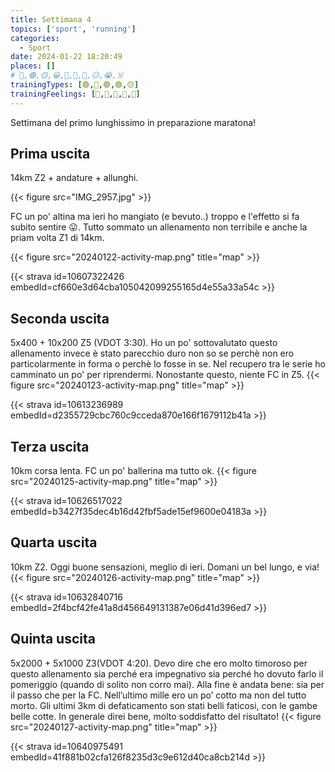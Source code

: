 ```yaml
---
title: Settimana 4
topics: ['sport', 'running']
categories:
  - Sport
date: 2024-01-22 18:20:49
places: []
# 🔴,🟢,🟡,😀,🙁,🫤,🙂,😐,😭,☠️
trainingTypes: [🟢,🔴,🟢,🟢,🟡]
trainingFeelings: [🫤,🙁,🙂,🙂,🙂]
---
```

Settimana del primo lunghissimo in preparazione maratona!

<!--more--> 


## Prima uscita
14km Z2 + andature + allunghi.

{{< figure src="IMG_2957.jpg" >}}

FC un po' altina ma ieri ho mangiato (e bevuto..) troppo e l'effetto si fa subito sentire 😛.
Tutto sommato un allenamento non terribile e anche la priam volta Z1 di 14km.


{{< figure src="20240122-activity-map.png" title="map" >}}

{{< strava id=10607322426 embedId=cf660e3d64cba105042099255165d4e55a33a54c >}}

## Seconda uscita
5x400 + 10x200 Z5 (VDOT 3:30). Ho un po' sottovalutato questo allenamento invece è stato parecchio duro non so se perchè non ero particolarmente in forma o perchè lo fosse in se.
Nel recupero tra le serie ho camminato un po' per riprendermi.
Nonostante questo, niente FC in Z5.
{{< figure src="20240123-activity-map.png" title="map" >}}

{{< strava id=10613236989 embedId=d2355729cbc760c9cceda870e166f1679112b41a >}}

## Terza uscita
10km corsa lenta. FC un po' ballerina ma tutto ok.
{{< figure src="20240125-activity-map.png" title="map" >}}

{{< strava id=10626517022 embedId=b3427f35dec4b16d42fbf5ade15ef9600e04183a >}}

## Quarta uscita
10km Z2. Oggi buone sensazioni, meglio di ieri. Domani un bel lungo, e via!
{{< figure src="20240126-activity-map.png" title="map" >}}

{{< strava id=10632840716 embedId=2f4bcf42fe41a8d456649131387e06d41d396ed7 >}}

## Quinta uscita
5x2000 + 5x1000 Z3(VDOT 4:20). Devo dire che ero molto timoroso per questo allenamento sia perché era impegnativo sia perché ho dovuto farlo il pomeriggio (quando di solito non corro mai). Alla fine è andata bene: sia per il passo che per la FC. Nell’ultimo mille ero un po’ cotto ma non del tutto morto. Gli ultimi 3km di defaticamento son stati belli faticosi, con le gambe belle cotte.
In generale direi bene, molto soddisfatto del risultato!
{{< figure src="20240127-activity-map.png" title="map" >}}

{{< strava id=10640975491 embedId=41f881b02cfa126f8235d3c9e612d40ca8cb214d >}}
